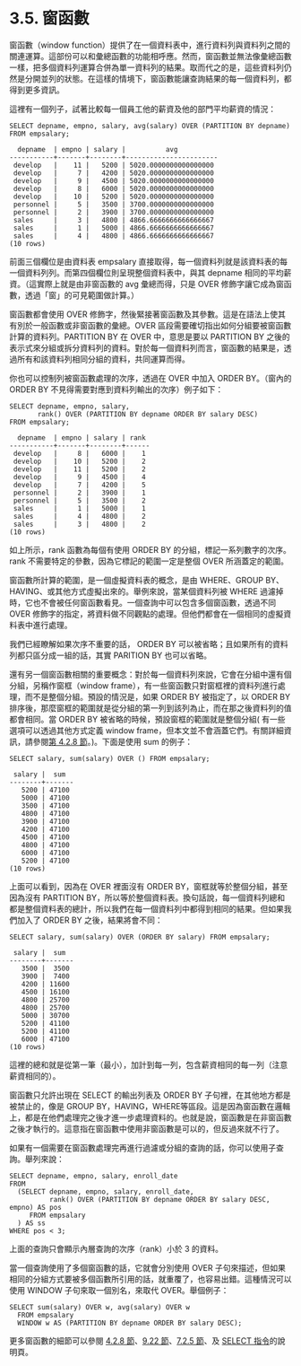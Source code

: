 # 3.5. 窗函數

窗函數（window function）提供了在一個資料表中，進行資料列與資料列之間的關連運算。這部份可以和彙總函數的功能相呼應。然而，窗函數並無法像彙總函數一樣，把多個資料列運算合併為單一資料列的結果。取而代之的是，這些資料列仍然是分開並列的狀態。在這樣的情境下，窗函數能讓查詢結果的每一個資料列，都得到更多資訊。

這裡有一個列子，試著比較每一個員工他的薪資及他的部門平均薪資的情況：

```
SELECT depname, empno, salary, avg(salary) OVER (PARTITION BY depname) FROM empsalary;
```

```
  depname  | empno | salary |          avg          
-----------+-------+--------+-----------------------
 develop   |    11 |   5200 | 5020.0000000000000000
 develop   |     7 |   4200 | 5020.0000000000000000
 develop   |     9 |   4500 | 5020.0000000000000000
 develop   |     8 |   6000 | 5020.0000000000000000
 develop   |    10 |   5200 | 5020.0000000000000000
 personnel |     5 |   3500 | 3700.0000000000000000
 personnel |     2 |   3900 | 3700.0000000000000000
 sales     |     3 |   4800 | 4866.6666666666666667
 sales     |     1 |   5000 | 4866.6666666666666667
 sales     |     4 |   4800 | 4866.6666666666666667
(10 rows)
```

前面三個欄位是由資料表 empsalary 直接取得，每一個資料列就是該資料表的每一個資料列列。而第四個欄位則呈現整個資料表中，與其 depname 相同的平均薪資。（這實際上就是由非窗函數的 avg 彙總而得，只是 OVER 修飾字讓它成為窗函數，透過「窗」的可見範圍做計算。）

窗函數都會使用 OVER 修飾字，然後緊接著窗函數及其參數。這是在語法上使其有別於一般函數或非窗函數的彙總。OVER 區段需要確切指出如何分組要被窗函數計算的資料列。PARTITION BY 在 OVER 中，意思是要以 PARTITION BY 之後的表示式來分組或拆分資料列的資料。對於每一個資料列而言，窗函數的結果是，透過所有和該資料列相同分組的資料，共同運算而得。

你也可以控制列被窗函數處理的次序，透過在 OVER 中加入 ORDER BY。（窗內的 ORDER BY 不見得需要對應到資料列輸出的次序）例子如下：

```
SELECT depname, empno, salary,
       rank() OVER (PARTITION BY depname ORDER BY salary DESC)
FROM empsalary;
```

```
  depname  | empno | salary | rank 
-----------+-------+--------+------
 develop   |     8 |   6000 |    1
 develop   |    10 |   5200 |    2
 develop   |    11 |   5200 |    2
 develop   |     9 |   4500 |    4
 develop   |     7 |   4200 |    5
 personnel |     2 |   3900 |    1
 personnel |     5 |   3500 |    2
 sales     |     1 |   5000 |    1
 sales     |     4 |   4800 |    2
 sales     |     3 |   4800 |    2
(10 rows)
```

如上所示，rank 函數為每個有使用 ORDER BY 的分組，標記一系列數字的次序。rank 不需要特定的參數，因為它標記的範圍一定是整個 OVER 所涵蓋定的範圍。

窗函數所計算的範圍，是一個虛擬資料表的概念，是由 WHERE、GROUP BY、HAVING、或其他方式虛擬出來的。舉例來說，當某個資料列被 WHERE 過濾掉時，它也不會被任何窗函數看見。一個查詢中可以包含多個窗函數，透過不同 OVER 修飾字的指定，將資料做不同觀點的處理。但他們都會在一個相同的虛擬資料表中進行處理。

我們已經瞭解如果次序不重要的話， ORDER BY 可以被省略；且如果所有的資料列都只區分成一組的話，其實 PARITION BY 也可以省略。

還有另一個窗函數相關的重要概念：對於每一個資料列來說，它會在分組中還有個分組，另稱作窗框（window frame），有一些窗函數只對窗框裡的資料列進行處理，而不是整個分組。預設的情況是，如果 ORDER BY 被指定了，以 ORDER BY 排序後，那麼窗框的範圍就是從分組的第一列到該列為止，而在那之後資料列的值都會相同。當 ORDER BY 被省略的時候，預設窗框的範圍就是整個分組( 有一些選項可以透過其他方式定義 window frame，但本文並不會涵蓋它們。有關詳細資訊，請參閱[第 4.2.8 節](../../the-sql-language/sql-syntax/value-expressions.md#4-2-8-chuang-han-shu-hu-jiao)。)。下面是使用 sum 的例子：

```
SELECT salary, sum(salary) OVER () FROM empsalary;
```

```
 salary |  sum  
--------+-------
   5200 | 47100
   5000 | 47100
   3500 | 47100
   4800 | 47100
   3900 | 47100
   4200 | 47100
   4500 | 47100
   4800 | 47100
   6000 | 47100
   5200 | 47100
(10 rows)
```

上面可以看到，因為在 OVER 裡面沒有 ORDER BY，窗框就等於整個分組，甚至因為沒有 PARTITION BY，所以等於整個資料表。換句話說，每一個資料列總和都是整個資料表的總計，所以我們在每一個資料列中都得到相同的結果。但如果我們加入了 ORDER BY 之後，結果將會不同：

```
SELECT salary, sum(salary) OVER (ORDER BY salary) FROM empsalary;
```

```
 salary |  sum  
--------+-------
   3500 |  3500
   3900 |  7400
   4200 | 11600
   4500 | 16100
   4800 | 25700
   4800 | 25700
   5000 | 30700
   5200 | 41100
   5200 | 41100
   6000 | 47100
(10 rows)
```

這裡的總和就是從第一筆（最小），加計到每一列，包含薪資相同的每一列（注意薪資相同的）。

窗函數只允許出現在 SELECT 的輸出列表及 ORDER BY 子句裡，在其他地方都是被禁止的，像是 GROUP BY，HAVING，WHERE等區段。這是因為窗函數在邏輯上，都是在他們處理完之後才進一步處理資料的。也就是說，窗函數是在非窗函數之後才執行的。這意指在窗函數中使用非窗函數是可以的，但反過來就不行了。

如果有一個需要在窗函數處理完再進行過濾或分組的查詢的話，你可以使用子查詢。舉列來說：

```
SELECT depname, empno, salary, enroll_date
FROM
  (SELECT depname, empno, salary, enroll_date,
          rank() OVER (PARTITION BY depname ORDER BY salary DESC, empno) AS pos
     FROM empsalary
  ) AS ss
WHERE pos < 3;
```

上面的查詢只會顯示內層查詢的次序（rank）小於 3 的資料。

當一個查詢使用了多個窗函數的話，它就會分別使用 OVER 子句來描述，但如果相同的分組方式要被多個函數所引用的話，就重覆了，也容易出錯。這種情況可以使用 WINDOW 子句來取一個別名，來取代 OVER。舉個例子：

```
SELECT sum(salary) OVER w, avg(salary) OVER w
  FROM empsalary
  WINDOW w AS (PARTITION BY depname ORDER BY salary DESC);
```

更多窗函數的細節可以參閱 [4.2.8 節](../../the-sql-language/sql-syntax/value-expressions.md#4-2-8-chuang-han-hu-jiao)、[9.22 節](../../the-sql-language/functions-and-operators/window-functions.md)、[7.2.5 節](../../the-sql-language/queries/table-expressions.md#7-2-5-window-function-processing)、及 [SELECT 指令](../../reference/sql-commands/select.md)的說明頁。
